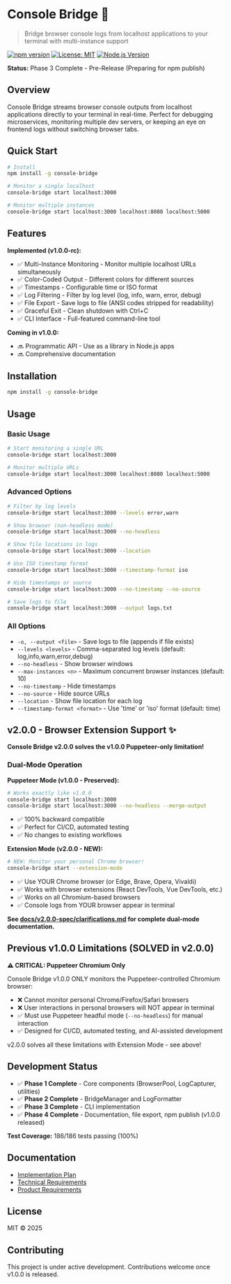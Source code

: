 # Console Bridge 🌉

> Bridge browser console logs from localhost applications to your terminal with multi-instance support

[![npm version](https://img.shields.io/npm/v/console-bridge.svg)](https://www.npmjs.com/package/console-bridge)
[![License: MIT](https://img.shields.io/badge/License-MIT-yellow.svg)](https://opensource.org/licenses/MIT)
[![Node.js Version](https://img.shields.io/node/v/console-bridge.svg)](https://nodejs.org)

**Status:** Phase 3 Complete - Pre-Release (Preparing for npm publish)

## Overview

Console Bridge streams browser console outputs from localhost applications directly to your terminal in real-time. Perfect for debugging microservices, monitoring multiple dev servers, or keeping an eye on frontend logs without switching browser tabs.

## Quick Start

```bash
# Install
npm install -g console-bridge

# Monitor a single localhost
console-bridge start localhost:3000

# Monitor multiple instances
console-bridge start localhost:3000 localhost:8080 localhost:5000
```

## Features

**Implemented (v1.0.0-rc):**
- ✅ Multi-Instance Monitoring - Monitor multiple localhost URLs simultaneously
- ✅ Color-Coded Output - Different colors for different sources
- ✅ Timestamps - Configurable time or ISO format
- ✅ Log Filtering - Filter by log level (log, info, warn, error, debug)
- ✅ File Export - Save logs to file (ANSI codes stripped for readability)
- ✅ Graceful Exit - Clean shutdown with Ctrl+C
- ✅ CLI Interface - Full-featured command-line tool

**Coming in v1.0.0:**
- 🔜 Programmatic API - Use as a library in Node.js apps
- 🔜 Comprehensive documentation

## Installation

```bash
npm install -g console-bridge
```

## Usage

### Basic Usage

```bash
# Start monitoring a single URL
console-bridge start localhost:3000

# Monitor multiple URLs
console-bridge start localhost:3000 localhost:8080 localhost:5000
```

### Advanced Options

```bash
# Filter by log levels
console-bridge start localhost:3000 --levels error,warn

# Show browser (non-headless mode)
console-bridge start localhost:3000 --no-headless

# Show file locations in logs
console-bridge start localhost:3000 --location

# Use ISO timestamp format
console-bridge start localhost:3000 --timestamp-format iso

# Hide timestamps or source
console-bridge start localhost:3000 --no-timestamp --no-source

# Save logs to file
console-bridge start localhost:3000 --output logs.txt
```

### All Options

- `-o, --output <file>` - Save logs to file (appends if file exists)
- `--levels <levels>` - Comma-separated log levels (default: log,info,warn,error,debug)
- `--no-headless` - Show browser windows
- `--max-instances <n>` - Maximum concurrent browser instances (default: 10)
- `--no-timestamp` - Hide timestamps
- `--no-source` - Hide source URLs
- `--location` - Show file location for each log
- `--timestamp-format <format>` - Use 'time' or 'iso' format (default: time)

## v2.0.0 - Browser Extension Support ✨

**Console Bridge v2.0.0 solves the v1.0.0 Puppeteer-only limitation!**

### Dual-Mode Operation

**Puppeteer Mode (v1.0.0 - Preserved):**
```bash
# Works exactly like v1.0.0
console-bridge start localhost:3000
console-bridge start localhost:3000 --no-headless --merge-output
```
- ✅ 100% backward compatible
- ✅ Perfect for CI/CD, automated testing
- ✅ No changes to existing workflows

**Extension Mode (v2.0.0 - NEW):**
```bash
# NEW: Monitor your personal Chrome browser!
console-bridge start --extension-mode
```
- ✅ Use YOUR Chrome browser (or Edge, Brave, Opera, Vivaldi)
- ✅ Works with browser extensions (React DevTools, Vue DevTools, etc.)
- ✅ Works on all Chromium-based browsers
- ✅ Console logs from YOUR browser appear in terminal

**See [docs/v2.0.0-spec/clarifications.md](docs/v2.0.0-spec/clarifications.md) for complete dual-mode documentation.**

## Previous v1.0.0 Limitations (SOLVED in v2.0.0)

**⚠️ CRITICAL: Puppeteer Chromium Only**

Console Bridge v1.0.0 ONLY monitors the Puppeteer-controlled Chromium browser:
- ❌ Cannot monitor personal Chrome/Firefox/Safari browsers
- ❌ User interactions in personal browsers will NOT appear in terminal
- ✅ Must use Puppeteer headful mode (`--no-headless`) for manual interaction
- ✅ Designed for CI/CD, automated testing, and AI-assisted development

v2.0.0 solves all these limitations with Extension Mode - see above!


## Development Status

- ✅ **Phase 1 Complete** - Core components (BrowserPool, LogCapturer, utilities)
- ✅ **Phase 2 Complete** - BridgeManager and LogFormatter
- ✅ **Phase 3 Complete** - CLI implementation
- ✅ **Phase 4 Complete** - Documentation, file export, npm publish (v1.0.0 released)

**Test Coverage:** 186/186 tests passing (100%)

## Documentation

- [Implementation Plan](IMPLEMENTATION_PLAN.md)
- [Technical Requirements](TRD.md)
- [Product Requirements](PRD.md)

## License

MIT © 2025

## Contributing

This project is under active development. Contributions welcome once v1.0.0 is released.
